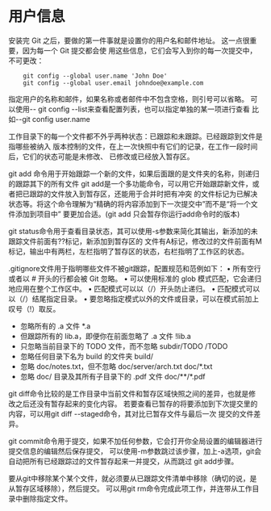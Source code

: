 # 用户信息
安装完 Git 之后，要做的第一件事就是设置你的用户名和邮件地址。 这一点很重要，因为每一个 Git 提交都会使
用这些信息，它们会写入到你的每一次提交中，不可更改：
``` 
    git config --global user.name 'John Doe'
    git config --global user.email johndoe@example.com

```
指定用户的名称和邮件，如果名称或者邮件中不包含空格，则引号可以省略。
可以使用-- git config --list来查看配置列表，也可以指定单独的某一项进行查看
比如--git config user.name

工作目录下的每一个文件都不外乎两种状态：已跟踪和未跟踪。已经跟踪到文件是指哪些被纳入
版本控制的文件，在上一次快照中有它们的记录，在工作一段时间后，它们的状态可能是未修改、
已修改或已经放入暂存区。

git add <file> 命令用于开始跟踪一个新的文件，如果后面跟的是文件夹的名称，则递归的跟踪其下的所有文件
git add是一个多功能命令，可以用它开始跟踪新文件，或者把已跟踪的文件放入到暂存区，还能用于合并时把有冲突
的文件标记为已解决状态等。将这个命令理解为“精确的将内容添加到下一次提交中”而不是“将一个文件添加到项目中”
要更加合适。(git add 只会暂存你运行add命令时的版本)

git status命令用于查看目录状态，其可以使用-s参数来简化其输出，新添加的未跟踪文件前面有??标记，新添加到暂存区的
文件有A标记，修改过的文件前面有M标记，输出中有两栏，左栏指明了暂存区的状态，右栏指明了工作区的状态。


.gitignore文件用于指明哪些文件不被git跟踪，配置规范和范例如下：
• 所有空行或者以 # 开头的行都会被 Git 忽略。
• 可以使用标准的 glob 模式匹配，它会递归地应用在整个工作区中。
• 匹配模式可以以（/）开头防止递归。
• 匹配模式可以以（/）结尾指定目录。
• 要忽略指定模式以外的文件或目录，可以在模式前加上叹号（!）取反。

+ 忽略所有的 .a 文件
*.a
+ 但跟踪所有的 lib.a，即便你在前面忽略了 .a 文件
!lib.a
+ 只忽略当前目录下的 TODO 文件，而不忽略 subdir/TODO
/TODO
+ 忽略任何目录下名为 build 的文件夹
build/
+ 忽略 doc/notes.txt，但不忽略 doc/server/arch.txt
doc/*.txt
+ 忽略 doc/ 目录及其所有子目录下的 .pdf 文件
doc/**/*.pdf


git diff命令比较的是工作目录中当前文件和暂存区域快照之间的差异，也就是修改之后还没有暂存起来的变化内容。
若要查看已暂存的将要添加到下次提交里的内容，可以用git diff --staged命令，其对比已暂存文件与最后一次
提交的文件差异。

git commit命令用于提交，如果不加任何参数，它会打开你全局设置的编辑器进行提交信息的编辑然后保存提交，
可以使用-m参数跳过该步骤，加上-a选项，git会自动把所有已经跟踪过的文件暂存起来一并提交，从而跳过
git add步骤。

要从git中移除某个某个文件，就必须要从已跟踪文件清单中移除（确切的说，是从暂存区域移除），然后提交。
可以用git rm命令完成此项工作，并连带从工作目录中删除指定文件。

